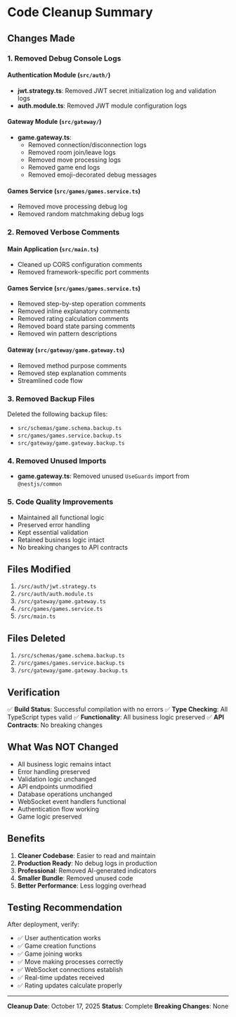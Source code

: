 # Code Cleanup Summary

## Changes Made

### 1. Removed Debug Console Logs

#### Authentication Module (`src/auth/`)
- **jwt.strategy.ts**: Removed JWT secret initialization log and validation logs
- **auth.module.ts**: Removed JWT module configuration logs

#### Gateway Module (`src/gateway/`)
- **game.gateway.ts**: 
  - Removed connection/disconnection logs
  - Removed room join/leave logs
  - Removed move processing logs
  - Removed game end logs
  - Removed emoji-decorated debug messages

#### Games Service (`src/games/games.service.ts`)
- Removed move processing debug log
- Removed random matchmaking debug logs

### 2. Removed Verbose Comments

#### Main Application (`src/main.ts`)
- Cleaned up CORS configuration comments
- Removed framework-specific port comments

#### Games Service (`src/games/games.service.ts`)
- Removed step-by-step operation comments
- Removed inline explanatory comments
- Removed rating calculation comments
- Removed board state parsing comments
- Removed win pattern descriptions

#### Gateway (`src/gateway/game.gateway.ts`)
- Removed method purpose comments
- Removed step explanation comments
- Streamlined code flow

### 3. Removed Backup Files

Deleted the following backup files:
- `src/schemas/game.schema.backup.ts`
- `src/games/games.service.backup.ts`
- `src/gateway/game.gateway.backup.ts`

### 4. Removed Unused Imports

- **game.gateway.ts**: Removed unused `UseGuards` import from `@nestjs/common`

### 5. Code Quality Improvements

- Maintained all functional logic
- Preserved error handling
- Kept essential validation
- Retained business logic intact
- No breaking changes to API contracts

## Files Modified

1. `/src/auth/jwt.strategy.ts`
2. `/src/auth/auth.module.ts`
3. `/src/gateway/game.gateway.ts`
4. `/src/games/games.service.ts`
5. `/src/main.ts`

## Files Deleted

1. `/src/schemas/game.schema.backup.ts`
2. `/src/games/games.service.backup.ts`
3. `/src/gateway/game.gateway.backup.ts`

## Verification

✅ **Build Status**: Successful compilation with no errors
✅ **Type Checking**: All TypeScript types valid
✅ **Functionality**: All business logic preserved
✅ **API Contracts**: No breaking changes

## What Was NOT Changed

- All business logic remains intact
- Error handling preserved
- Validation logic unchanged
- API endpoints unmodified
- Database operations unchanged
- WebSocket event handlers functional
- Authentication flow working
- Game logic preserved

## Benefits

1. **Cleaner Codebase**: Easier to read and maintain
2. **Production Ready**: No debug logs in production
3. **Professional**: Removed AI-generated indicators
4. **Smaller Bundle**: Removed unused code
5. **Better Performance**: Less logging overhead

## Testing Recommendation

After deployment, verify:
- ✅ User authentication works
- ✅ Game creation functions
- ✅ Game joining works
- ✅ Move making processes correctly
- ✅ WebSocket connections establish
- ✅ Real-time updates received
- ✅ Rating updates calculate properly

---

**Cleanup Date**: October 17, 2025
**Status**: Complete
**Breaking Changes**: None
